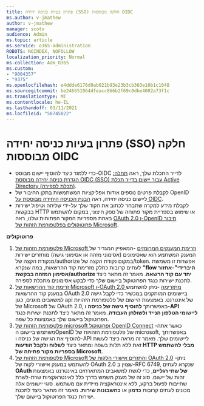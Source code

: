 ```yaml
---
title: פתרון בעיות כניסה יחידה (SSO) חלקה מבוססות OIDC
ms.author: v-jmathew
author: v-jmathew
manager: scotv
audience: Admin
ms.topic: article
ms.service: o365-administration
ROBOTS: NOINDEX, NOFOLLOW
localization_priority: Normal
ms.collection: Adm_O365
ms.custom:
- "9004357"
- "9375"
ms.openlocfilehash: e4ddde6176d9ab021b93e23b3cb363e10b1c1048
ms.sourcegitcommit: be246651064dfeacc866b2f69c0dbe4002a73f1c
ms.translationtype: MT
ms.contentlocale: he-IL
ms.lasthandoff: 03/11/2021
ms.locfileid: "50745022"
---
```

# <a name="troubleshoot-oidc-based-seamless-single-sign-on-sso-issues"></a>פתרון בעיות כניסה יחידה (SSO) חלקה מבוססות OIDC

- כדי ללמוד כיצד להוסיף יישום מבוסס-OIDC לדייר התכלת שלך, ראה [תחלה: הגדרת כניסה יחידה מבוססת OIDC (SSO) עבור יישום בדייר תכלת Active Directory (תכלת לספירה)](https://docs.microsoft.com/azure/active-directory/manage-apps/add-application-portal-setup-oidc-sso).
- לקבלת פרטים נוספים אודות אפליקציות המשתמשות בתקן החיבור של OpenID ליישום כניסה יחידה, ראה [הבנת הכניסה היחידה מבוססת על OIDC](https://docs.microsoft.com/azure/active-directory/manage-apps/configure-oidc-single-sign-on).
- לקבלת מידע למקרה שתבחר לכתוב את הקוד שלך על-ידי שליחה וטיפול ישירות בבקשות HTTP או שימוש בספריית מקור פתוחה של ספק חיצוני, במקום להשתמש באחת מספריות המקור הפתוחות שלנו, ראה [OAuth 2.0 ו-OpenID חיבור פרוטוקולים בפלטפורמת הזהות של Microsoft](https://docs.microsoft.com/azure/active-directory/develop/active-directory-v2-protocols).

**פרוטוקולים**

1. [פלטפורמת הזהות של Microsoft וזרימת המענקים המרומזים](https://docs.microsoft.com/azure/active-directory/develop/v2-oauth2-implicit-grant-flow) -המאפיין המגדיר של המענק המשתמע הוא שאסימונים (אסימוני מזהה או אסימוני גישה) מוחזרים ישירות מנקודת הקצה של/authorize במקום נקודת הקצה של/token. אפשרות זו משמשת לעתים קרובות כחלק מזרימת קוד ההרשאות, במה שנקרא **"flow היברידי"-אחזור אסימון המזהה בבקשת/authorize יחד עם קוד הרשאה**. מאמר זה מתאר כיצד לתכנת ישירות כנגד הפרוטוקול ביישום שלך כדי לבקש אסימונים מתכלת לספירה.
2. [זרימת קוד ההרשאות של Microsoft ו-OAuth 2.0 מתזרימה](https://docs.microsoft.com/azure/active-directory/develop/v2-oauth2-auth-code-flow) -ניתן להשתמש במענק קוד ההרשאות OAuth 2.0 ביישומים המותקנים במכשיר כדי לקבל גישה למשאבים מוגנים, כגון api של אינטרנט. באמצעות היישום של פלטפורמת הזהויות של Microsoft של OAuth 2.0, באפשרותך **להוסיף גישה של כניסה ו-API ליישומי הטלפון הנייד ולשולחן העבודה**. מאמר זה מתאר כיצד לתכנת ישירות כנגד הפרוטוקול ביישום שלך באמצעות כל שפה.
3. [פלטפורמת הזהות של microsoft ופרוטוקול OpenID Connect](https://docs.microsoft.com/azure/active-directory/develop/v2-protocols-oidc) -כאשר אתה משתמש ביישום הOpenID של פלטפורמת הזהויות של microsoft, באפשרותך להוסיף את הגישה של כניסה ו-API ליישומים שלך. מאמר זה מראה כיצד לעשות זאת ללא תלות בשפה ומתאר כיצד **לשלוח ולקבל הודעות HTTP מבלי להשתמש בספריות מקור פתיחה של Microsoft**.
4. [פלטפורמת הזהות של Microsoft והתזרים אישורי הלקוח של OAuth 2.0](https://docs.microsoft.com/azure/active-directory/develop/v2-oauth2-client-creds-grant-flow) -ניתן להשתמש במענק אישורי לקוח של OAuth 2.0 שצוין ב-RFC 6749, שנקרא לעתים **OAuth של שתי רגליים**, כדי לגשת למשאבים המתארחים באינטרנט באמצעות זהות של יישום. סוג זה של מענק משמש בדרך כלל לאינטראקציות שרת-לשרת שחייבות לפעול ברקע, ללא אינטראקציה מיידית עם משתמש. סוגי יישומים אלה מכונים לעתים קרובות **כדמון** או **כחשבונות שירות**. מאמר זה מתאר כיצד לתכנת ישירות כנגד הפרוטוקול ביישום שלך.

